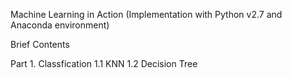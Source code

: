 Machine Learning in Action
(Implementation with Python v2.7 and Anaconda environment)

Brief Contents

Part 1. Classfication
1.1	KNN
1.2	Decision Tree
